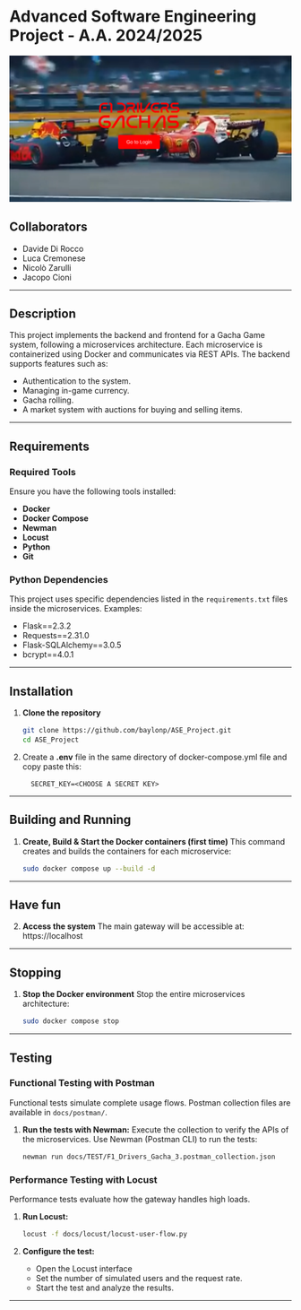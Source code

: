# **Advanced Software Engineering Project - A.A. 2024/2025**


![image](https://github.com/baylonp/ASE_Project/blob/main/screen.png)


## **Collaborators**
- Davide Di Rocco  
- Luca Cremonese
- Nicolò Zarulli
- Jacopo Cioni

---

## **Description**
This project implements the backend and frontend for a Gacha Game system, following a microservices architecture. Each microservice is containerized using Docker and communicates via REST APIs. The backend supports features such as:
- Authentication to the system.
- Managing in-game currency.
- Gacha rolling.
- A market system with auctions for buying and selling items.

---

## **Requirements**
### **Required Tools**
Ensure you have the following tools installed:
- **Docker** 
- **Docker Compose** 
- **Newman** 
- **Locust** 
- **Python** 
- **Git**

### **Python Dependencies**
This project uses specific dependencies listed in the `requirements.txt` files inside the microservices. Examples:
- Flask==2.3.2
- Requests==2.31.0
- Flask-SQLAlchemy==3.0.5
- bcrypt==4.0.1

---

## **Installation**

1. **Clone the repository**
   ```bash
   git clone https://github.com/baylonp/ASE_Project.git
   cd ASE_Project
   ```
2. Create a  **.env**  file in the same directory of docker-compose.yml file and copy paste this:
   ```
     SECRET_KEY=<CHOOSE A SECRET KEY>
   ```

---

## **Building and Running**

1. **Create, Build & Start the Docker containers (first time)**
   This command creates and builds the containers for each microservice:
   ```bash
   sudo docker compose up --build -d
   ```

---

## **Have fun**

2. **Access the system**
   The main gateway will be accessible at:  
   https://localhost  

---

## **Stopping**

1. **Stop the Docker environment**
   Stop the entire microservices architecture:
   ```bash
   sudo docker compose stop
   ```

---

## **Testing**

### **Functional Testing with Postman**
Functional tests simulate complete usage flows. Postman collection files are available in `docs/postman/`.

1. **Run the tests with Newman:**
   Execute the collection to verify the APIs of the microservices. Use Newman (Postman CLI) to run the tests:
   ```bash
   newman run docs/TEST/F1_Drivers_Gacha_3.postman_collection.json
   ```

### **Performance Testing with Locust**
Performance tests evaluate how the gateway handles high loads.

1. **Run Locust:**
   ```bash
   locust -f docs/locust/locust-user-flow.py
   ```

2. **Configure the test:**
   - Open the Locust interface
   - Set the number of simulated users and the request rate.
   - Start the test and analyze the results.

---
